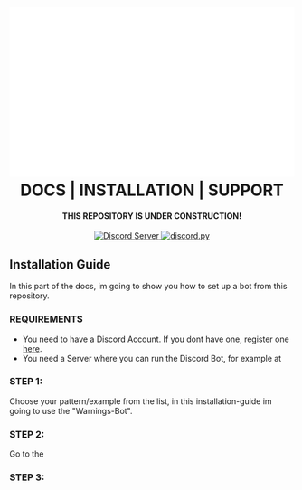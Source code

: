 <h1 align="center">
  <br>
 <img src="https://github.com/liinuu/atlas-bot-dpy/blob/530c91eee65fa20bd4343751821ad31c87f05555/map.png" alt="Map" margin-right: 10px;" width="600" height="300"/>
 <br>
  DOCS | INSTALLATION | SUPPORT
  <br>
</h1>

<h4 align="center">THIS REPOSITORY IS UNDER CONSTRUCTION!</h4>

<p align="center">
  <a href="https://discord.gg/2hURuYt9KS">
    <img src="https://discordapp.com/api/guilds/1000837123353612318/widget.png?style=shield" alt="Discord Server">
  </a>
  <a href="https://github.com/Rapptz/discord.py/">
     <img src="https://img.shields.io/badge/discord-py-blue.svg" alt="discord.py">
  </a>
</p>
</p>

<h2 align="left">Installation Guide</h2>

In this part of the docs, im going to show you how to set up a bot from this repository.

### REQUIREMENTS
                
- You need to have a Discord Account. If you dont have one, register one [here](https://discord.com/login).
- You need a Server where you can run the Discord Bot, for example at 
### STEP 1:

Choose your pattern/example from the list, in this installation-guide im going to use the "Warnings-Bot".

### STEP 2:
                                                                                                        
Go to the 

### STEP 3:


